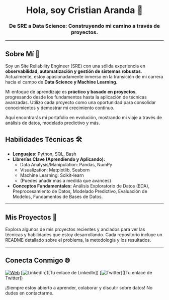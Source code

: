 <h1 align="center">
Hola, soy Cristian Aranda 👋
</h1>

<h3 align="center">
De SRE a Data Science: Construyendo mi camino a través de proyectos.
</h3>

---

## Sobre Mí 🚀

Soy un Site Reliability Engineer (SRE) con una sólida experiencia en **observabilidad, automatización y gestión de sistemas robustos**. Actualmente, estoy apasionadamente inmerso en la transición de mi carrera hacia el campo de **Data Science y Machine Learning**.

Mi enfoque de aprendizaje es **práctico y basado en proyectos**, progresando desde los fundamentos hasta la aplicación de técnicas avanzadas. Utilizo cada proyecto como una oportunidad para consolidar conocimientos y demostrar mi crecimiento continuo.

Aquí encontrarás mi portafolio en evolución, mostrando mi viaje a través de análisis de datos, modelado predictivo y más.

## Habilidades Técnicas 🛠️

* **Lenguajes:** Python, SQL, Bash
* **Librerías Clave (Aprendiendo y Aplicando):**
    * Data Analysis/Manipulation: Pandas, NumPy
    * Visualization: Matplotlib, Seaborn
    * Machine Learning: Scikit-learn
    * (Puedes añadir más a medida que avances)
* **Conceptos Fundamentales:** Análisis Exploratorio de Datos (EDA), Preprocesamiento de Datos, Modelado Predictivo, Evaluación de Modelos, Fundamentos de Bases de Datos.

---

## Mis Proyectos 📁

Explora algunos de mis proyectos recientes y anclados para ver las técnicas y habilidades que estoy desarrollando. Cada repositorio incluye un README detallado sobre el problema, la metodología y los resultados.


---

## Conecta Conmigo 🌐

[![Web](https://img.shields.io/badge/Blog-icris.me-gray?style=for-the-badge)](https://icris.me)
[![LinkedIn](https://img.shields.io/badge/LinkedIn-blue?style=for-the-badge&logo=linkedin&logoColor=white)]([Tu enlace de LinkedIn])
[![Twitter](https://img.shields.io/badge/Twitter-blue?style=for-the-badge&logo=twitter&logoColor=white)]([Tu enlace de Twitter])

¡Siempre estoy abierto a aprender, colaborar y discutir sobre datos! No dudes en contactarme.
